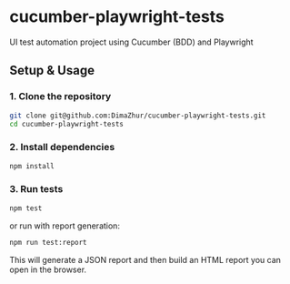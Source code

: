 # cucumber-playwright-tests
UI test automation project using Cucumber (BDD) and Playwright

## Setup & Usage

### 1. Clone the repository
```bash
git clone git@github.com:DimaZhur/cucumber-playwright-tests.git
cd cucumber-playwright-tests
```

### 2. Install dependencies
```bash
npm install
```

### 3. Run tests
```bash
npm test
```
or run with report generation:
```bash
npm run test:report
```

This will generate a JSON report and then build an HTML report you can open in the browser.



